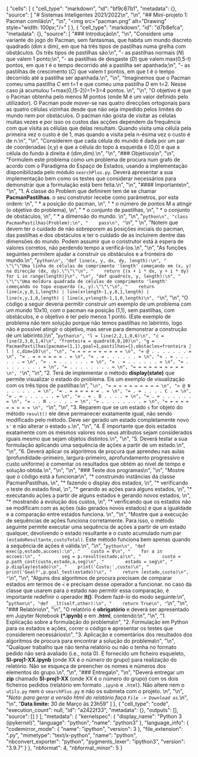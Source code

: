 
{
 "cells": [
  {
   "cell_type": "markdown",
   "id": "bf9c87b1",
   "metadata": {},
   "source": [
    "# Sistemas Inteligentes 2021/2022\n",
    "\n",
    "## Mini-projeto 1: Pacman comilão\n",
    "\n",
    "<img src=\"pacman.png\" alt=\"Drawing\" style=\"width: 100px;\"/>"
   ]
  },
  {
   "cell_type": "markdown",
   "id": "d7b8efca",
   "metadata": {},
   "source": [
    "### Introdução\n",
    "\n",
    "Considere uma variante do jogo do Pacman, sem fantasmas, que habita um mundo discreto quadrado (dim x dim), em que há três tipos de pastilhas numa grelha com obstáculos. Os três tipos de pastilhas são:\n",
    "- as pastilhas normais (*N*) que valem 1 ponto;\n",
    "- as pastilhas de desgaste (*D*) que valem max(0,5-t) pontos, em que t é o tempo decorrido até a pastilha ser apanhada;\n",
    "- as pastilhas de crescimento (*C*) que valem t pontos, em que t é o tempo decorrido até a pastilha ser apanhada.\n",
    "\n",
    "Imaginemos que o Pacman comeu uma pastilha *C* em t=1 e que comeu uma pastilha *D* em t=2. Nesse caso já acumulou 1+max(0,(5-2))=1+3=4 pontos. \n",
    "\n",
    "O objetivo é que o Pacman obtenha pelo menos M pontos (onde M é um valor definido pelo utilizador). O Pacman pode mover-se nas quatro direcções ortogonais para as quatro células vizinhas desde que não seja impedido pelos limites do mundo nem por obstáculos. O pacman não gosta de visitar as células muitas vezes e por isso os custos das acções dependem da frequência com que visita as células que delas resultam. Quando visita uma célula pela primeira vez o custo é de 1, mas quando a visita pela n-ésima vez o custo é de n.\n",
    "\n",
    "Considerem que cada célula do mundo é dada por um par de coordenadas (x,y) e que a célula do topo à esquerda é (0,0) e que a célula do fundo à direita é (dim,dim).\n",
    "\n",
    "### Objetivos\n",
    "\n",
    "Formulem este problema como um problema de procura num grafo de acordo com o Paradigma do Espaço de Estados, usando a implementação disponibilizada pelo módulo `searchPlus.py`. Deverá apresentar a sua implementação bem como os testes que considerar necessários para demonstrar que a formulação está bem feita.\n",
    "\n",
    "#### Importante\n",
    "\n",
    "1. A classe do Problem que definirem tem de se chamar **PacmanPastilhas**. o seu construtor recebe como parâmetros, por esta ordem:  \n",
    "    * a posição do pacman,  \n",
    "    * o número de pontos M a atingir (o objetivo do problema),  \n",
    "    * o conjunto de pastilhas,  \n",
    "    * o conjunto de obstáculos,  \n",
    "    * a dimensão do mundo.  \n",
    "\n",
    "```python\n",
    "class PacmanPastilhas(Problem):\n",
    "    pass\n",
    "```\n",
    "    \n",
    "Notem que devem ter o cuidado de não sobreporem as posições iniciais do pacman, das pastilhas e dos obstáculos e ter o cuidado de as incluirem dentre das dimensões do mundo. Podem assumir que o construtor está à espera de valores corretos, não perdendo tempo a verificá-los.\n",
    "\n",
    "As funções seguintes permitem ajudar a construir os obstáculos e a fronteira do mundo.\n",
    "```python\n",
    "def line(x, y, dx, dy, length):\n",
    "    \"\"\"Uma linha de células de comprimento 'length' começando em (x, y) na direcção (dx, dy).\"\"\"\n",
    "    return {(x + i * dx, y + i * dy) for i in range(length)}\n",
    "\n",
    "def quadro(x, y, length):\n",
    "    \"\"\"Uma moldura quadrada de células de comprimento 'length' começando no topo esquerdo (x, y).\"\"\"\n",
    "    return line(x,y,0,1,length) | line(x+length-1,y,0,1,length) | line(x,y,1,0,length) | line(x,y+length-1,1,0,length)\n",
    "```\n",
    "\n",
    "O código a seguir deveria permitir construir um exemplo de um problema com um mundo 10x10, com o pacman na posição (1,1), sem pastilhas, com obstáculos, e o objetivo é ter pelo menos 1 ponto. (Este exemplo de problema não tem solução porque não temos pastilhas no labirinto, logo não é possível atingir o objetivo, mas serve para demonstrar a construção de um labirinto.)\n",
    "```python\n",
    "l = line(2,2,1,0,6)\n",
    "c = line(2,3,0,1,4)\n",
    "fronteira = quadro(0,0,10)\n",
    "g = PacmanPastilhas(pacman=(1,1),goal=1,pastilhas={},obstacles=fronteira | l | c,dim=10)\n",
    "\n",
    "= = = = = = = = = = \n",
    "= @ . . . . . . . = \n",
    "= . = = = = = = . = \n",
    "= . = . . . . . . = \n",
    "= . = . . . . . . = \n",
    "= . = . . . . . . = \n",
    "= . = . . . . . . = \n",
    "= . . . . . . . . = \n",
    "= . . . . . . . . = \n",
    "= = = = = = = = = = \n",
    "```\n",
    "\n",
    "2. Terá de implementar o método **display(state)** que permite visualizar o estado do problema. Eis um exemplo de visualização com os três tipos de pastilhas:\n",
    "```\n",
    "= = = = = = = = = = \n",
    "= @ N . . . . . . = \n",
    "= . = = = = = = . = \n",
    "= . = . . . . C . = \n",
    "= . = . . . . . . = \n",
    "= . = . D . . . . = \n",
    "= . = . . . . . . = \n",
    "= . . N . . . . . = \n",
    "= . . . . . . . . = \n",
    "= = = = = = = = = = \n",
    "```\n",
    "\n",
    "3. Reparem que se um estado `s` for objeto do método `result()` ele deve permanecer exatamente igual, não sendo modificado pelo método. Deve ser gerado um estado completamente novo `s'` e não alterar o estado `s`.\n",
    "\n",
    "4. É importante que dois estados exatamente com os mesmos valores nos seus atributos sejam considerados iguais mesmo que sejam objetos distintos.\n",
    "\n",
    "5. Deverá testar a sua formulação aplicando uma sequência de ações a partir de um estado.\n",
    "\n",
    "6. Deverá aplicar os algoritmos de procura que aprendeu nas aulas (profundidade-primeiro, largura-primeiro, aprofundamento progressivo e custo uniforme) e comentar os resultados que obtém ao nível de tempo e solução obtida.\n",
    "\n",
    "\n",
    "### Teste dos programas\n",
    "\n",
    "Mostre que o código está a funcionar\n",
    "* construindo instâncias da classe PacmanPastilhas, \n",
    "* fazendo o display dos estados, \n",
    "* verificando o teste do estado final, \n",
    "* gerando as ações para alguns estados, \n",
    "* executando ações a partir de alguns estados e gerando novos estados, \n",
    "* mostrando a evolução dos custos, \n",
    "* verificando que os estados não se modificam com as ações (são gerados novos estados) e que a igualdade e a comparação entre estados funciona. \n",
    "\n",
    "Mostre que a execução de sequências de ações funciona corretamente. Para isso, o método seguinte permite executar uma sequência de ações a partir de um estado qualquer, devolvendo o estado resultante e o custo acumulado num par `(estadoResultante,custoTotal)`. Este método funciona bem apenas quando a sequência de ações é válida.\n",
    "\n",
    "```python\n",
    "def exec(p,estado,accoes):\n",
    "    custo = 0\n",
    "    for a in accoes:\n",
    "        seg = p.result(estado,a)\n",
    "        custo = p.path_cost(custo,estado,a,seg)\n",
    "        estado = seg\n",
    "    p.display(estado)\n",
    "    print('Custo:',custo)\n",
    "    print('Goal?',p.goal_test(estado))\n",
    "    return (estado,custo)\n",
    "```\n",
    "\n",
    "Alguns dos algoritmos de procura precisam de comparar estados em termos de `<` e precisam desse operador a funcionar. no caso da classe que usarem para o estado nao permitir essa comparação, é importante redefinir o operador **lt()**. Podem fazê-lo do modo seguinte:\n",
    "```python\n",
    "def __lt(self,other):\n",
    "    return True\n",
    "```\n",
    "\n",
    "### Relatório\n",
    "\n",
    "O relatório é **obrigatório** e deverá ser apresentado em Jupyter Notebook **(*.ipynb)** e em **.html**, contendo:\n",
    "\n",
    "1. Explicação sobre a formulação do problema\n",
    "2. Formulação em Python para os estados e ações, correr o código e apresentar os testes que considerem necessários\n",
    "3. Aplicação e comentários dos resultados dos algoritmos de procura para encontrar a solução do problema\n",
    "\n",
    "Qualquer trabalho que não tenha relatório ou não o tenha no formato pedido não será avaliado (i.e., nota 0). É fornecido um ficheiro esqueleto, **SI-proj1-XX.ipynb** (onde XX é o número do grupo) para realização do relatório. Não se esqueça de preencher os nomes e números dos elementos do grupo.\n",
    "\n",
    "### Entrega\n",
    "\n",
    "Deverá entregar um **zip** chamado **SI-proj1-XX** (onde XX é o número do grupo) com os dois ficheiros pedidos (relatório em formato `.ipynb` e `.html`). Não altere nem o `utils.py` nem o `searchPlus.py` e não os submeta com o projeto. \n",
    "\n",
    "*Nota: para gerar a versão html do relatório faça `File -> Download as`.*\n",
    "\n",
    "**Data limite:** 30 de Março às 23h59"
   ]
  },
  {
   "cell_type": "code",
   "execution_count": null,
   "id": "a2422f33",
   "metadata": {},
   "outputs": [],
   "source": []
  }
 ],
 "metadata": {
  "kernelspec": {
   "display_name": "Python 3 (ipykernel)",
   "language": "python",
   "name": "python3"
  },
  "language_info": {
   "codemirror_mode": {
    "name": "ipython",
    "version": 3
   },
   "file_extension": ".py",
   "mimetype": "text/x-python",
   "name": "python",
   "nbconvert_exporter": "python",
   "pygments_lexer": "ipython3",
   "version": "3.9.7"
  }
 },
 "nbformat": 4,
 "nbformat_minor": 5
}
